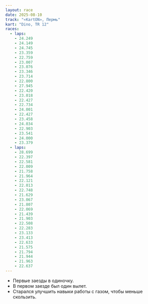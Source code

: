 ```yaml
---
layout: race
date: 2025-08-10
track: "«KartON», Пермь"
kart: "Dino, TR 12"
races:
  - laps:
    - 24.249
    - 24.149
    - 24.745
    - 23.359
    - 22.759
    - 23.007
    - 23.076
    - 23.346
    - 23.714
    - 22.800
    - 27.945
    - 22.420
    - 23.018
    - 22.427
    - 22.734
    - 24.001
    - 22.427
    - 23.458
    - 24.034
    - 22.903
    - 23.541
    - 24.000
    - 23.379
  - laps:
    - 28.699
    - 22.397
    - 22.581
    - 22.009
    - 21.758
    - 21.964
    - 22.121
    - 22.013
    - 22.748
    - 21.629
    - 23.067
    - 21.807
    - 22.069
    - 21.439
    - 21.903
    - 22.508
    - 22.283
    - 23.133
    - 23.413
    - 22.633
    - 21.575
    - 21.794
    - 21.944
    - 21.963
    - 22.637
---
```

- Первые заезды в одиночку.
- В первом заезде был один вылет.
- Старался улучшить навыки работы с газом, чтобы меньше скользить.
